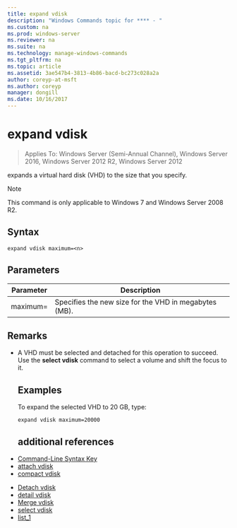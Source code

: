 ```yaml
---
title: expand vdisk
description: "Windows Commands topic for **** - "
ms.custom: na
ms.prod: windows-server
ms.reviewer: na
ms.suite: na
ms.technology: manage-windows-commands
ms.tgt_pltfrm: na
ms.topic: article
ms.assetid: 3ae547b4-3813-4b86-bacd-bc273c028a2a
author: coreyp-at-msft
ms.author: coreyp
manager: dongill
ms.date: 10/16/2017
---
```

# expand vdisk

>Applies To: Windows Server (Semi-Annual Channel), Windows Server 2016, Windows Server 2012 R2, Windows Server 2012

expands a virtual hard disk (VHD) to the size that you specify.
> [!NOTE]
> This command is only applicable to Windows 7 and Windows Server 2008 R2.
> ## Syntax
> ```
> expand vdisk maximum=<n>
> ```
> ## Parameters
> 
> |  Parameter  |                      Description                      |
> |-------------|-------------------------------------------------------|
> | maximum=<n> | Specifies the new size for the VHD in megabytes (MB). |
> 
> ## Remarks
> - A VHD must be selected and detached for this operation to succeed. Use the **select vdisk** command to select a volume and shift the focus to it.
>   ## <a name="BKMK_Examples"></a>Examples
>   To expand the selected VHD to 20 GB, type:
>   ```
>   expand vdisk maximum=20000
>   ```
>   ## additional references
> - [Command-Line Syntax Key](command-line-syntax-key.md)
> - [attach vdisk](attach-vdisk.md)
> - [compact vdisk](compact-vdisk.md)

-   [Detach vdisk](detach-vdisk.md)
-   [detail vdisk](detail-vdisk.md)
-   [Merge vdisk](merge-vdisk.md)
-   [select vdisk](select-vdisk.md)
-   [list_1](list_1.md)
